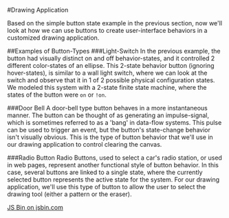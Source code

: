 #Drawing Application

Based on the simple button state example in the previous section, now we'll look at how we can use buttons to create user-interface behaviors in a customized drawing application.

##Examples of Button-Types
###Light-Switch
In the previous example, the button had visually distinct on and off behavior-states, and it controlled 2 different color-states of an ellipse. This 2-state behavior button (ignoring hover-states), is similar to a wall light switch, where we can look at the switch and observe that it in 1 of 2 possible physical configuration states.  We modeled this system with a 2-state finite state machine, where the states of the button were `on` or `!on`. 

###Door Bell
A door-bell type button behaves in a more instantaneous manner. The button can be thought of as generating an impulse-signal, which is sometimes referred to as a 'bang' in data-flow systems.  This pulse can be used to trigger an event, but the button's state-change behavior isn't visually obvious.  This is the type of button behavior that we'll use in our drawing application to control clearing the canvas.  

###Radio Button
Radio Buttons, used to select a car's radio station, or used in web pages, represent another functional style of button behavior.  In this case, several buttons are linked to a single state, where the currently selected button represents the active state for the system.  For our drawing application, we'll use this type of button to allow the user to select the drawing tool (either a pattern or the eraser).





<a class="jsbin-embed" href="http://jsbin.com/vuqoyu/edit?js,output">JS Bin on jsbin.com</a><script src="http://static.jsbin.com/js/embed.min.js?3.34.3"></script>